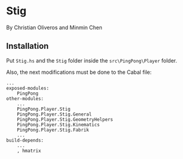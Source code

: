 # Stig

By Christian Oliveros and Minmin Chen

## Installation

Put `Stig.hs` and the `Stig` folder inside the `src\PingPong\Player` folder.

Also, the next modifications must be done to the Cabal file:

    ...
    exposed-modules:
        PingPong
    other-modules:
        ...
        PingPong.Player.Stig
        PingPong.Player.Stig.General
        PingPong.Player.Stig.GeometryHelpers
        PingPong.Player.Stig.Kinematics
        PingPong.Player.Stig.Fabrik
        ...
    build-depends:
        ...
        , hmatrix
